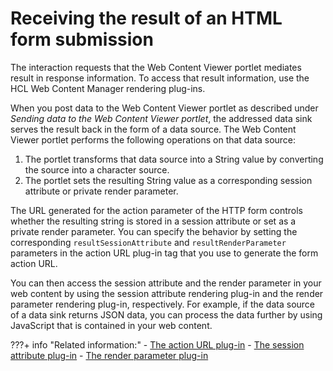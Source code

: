 # Receiving the result of an HTML form submission

The interaction requests that the Web Content Viewer portlet mediates result in response information. To access that result information, use the HCL Web Content Manager rendering plug-ins.

When you post data to the Web Content Viewer portlet as described under *Sending data to the Web Content Viewer portlet*, the addressed data sink serves the result back in the form of a data source. The Web Content Viewer portlet performs the following operations on that data source:

1.  The portlet transforms that data source into a String value by converting the source into a character source.
2.  The portlet sets the resulting String value as a corresponding session attribute or private render parameter.

The URL generated for the action parameter of the HTTP form controls whether the resulting string is stored in a session attribute or set as a private render parameter. You can specify the behavior by setting the corresponding `resultSessionAttribute` and `resultRenderParameter` parameters in the action URL plug-in tag that you use to generate the form action URL.

You can then access the session attribute and the render parameter in your web content by using the session attribute rendering plug-in and the render parameter rendering plug-in, respectively. For example, if the data source of a data sink returns JSON data, you can process the data further by using JavaScript that is contained in your web content.


???+ info "Related information:"
    - [The action URL plug-in](../../../../manage_content/wcm_authoring/authoring_portlet/content_management_artifacts/tags/creating_web_content_tags/creating_plugin_tag/portlet_plugins/plrf_rendr_plugin_actionurl.md)
    - [The session attribute plug-in](../../../../manage_content/wcm_authoring/authoring_portlet/content_management_artifacts/tags/creating_web_content_tags/creating_plugin_tag/rendering_state_plugins/plrf_rendr_plugin_session_attrbt.md)
    - [The render parameter plug-in](../../../../manage_content/wcm_authoring/authoring_portlet/content_management_artifacts/tags/creating_web_content_tags/creating_plugin_tag/rendering_state_plugins/plrf_rendr_plugin_render_parm.md)

